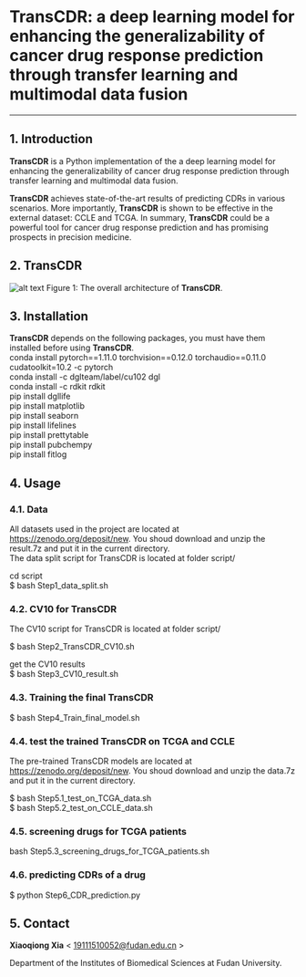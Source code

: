 # TransCDR: a deep learning model for enhancing the generalizability of cancer drug response prediction through transfer learning and multimodal data fusion
-----------------------------------------------------------------

## 1. Introduction
**TransCDR** is a Python implementation of the a deep learning model for enhancing the generalizability of cancer drug response prediction through transfer learning and multimodal data fusion. 

**TransCDR** achieves state-of-the-art results of predicting CDRs in various scenarios. More importantly, **TransCDR** is shown to be effective in the external dataset: CCLE and TCGA. In summary, **TransCDR** could be a powerful tool for cancer drug response prediction and has promising prospects in precision medicine.

## 2. TransCDR
![alt text](docs/fig1-update.png "TransCDR")
Figure 1: The overall architecture of **TransCDR**.

## 3. Installation
**TransCDR** depends on the following packages, you must have them installed before using **TransCDR**.  
conda install pytorch==1.11.0 torchvision==0.12.0 torchaudio==0.11.0 cudatoolkit=10.2 -c pytorch  
conda install -c dglteam/label/cu102 dgl  
conda install -c rdkit rdkit  
pip install dgllife  
pip install matplotlib  
pip install seaborn  
pip install lifelines  
pip install prettytable  
pip install pubchempy  
pip install fitlog  
## 4. Usage
### 4.1. Data
All datasets used in the project are located at https://zenodo.org/deposit/new. You shoud download and unzip the result.7z and put it in the current directory.  
The data split script for TransCDR is located at folder script/  

cd script  
$ bash Step1_data_split.sh  
 
### 4.2. CV10 for TransCDR  
The CV10 script for TransCDR is located at folder script/  

$ bash Step2_TransCDR_CV10.sh 

get the CV10 results  
$ bash Step3_CV10_result.sh  

### 4.3. Training the final TransCDR  
$ bash Step4_Train_final_model.sh  

### 4.4. test the trained TransCDR on TCGA and CCLE  
The pre-trained TransCDR models are located at https://zenodo.org/deposit/new. You shoud download and unzip the data.7z and put it in the current directory.    

$ bash Step5.1_test_on_TCGA_data.sh  
$ bash Step5.2_test_on_CCLE_data.sh  

### 4.5. screening drugs for TCGA patients
bash Step5.3_screening_drugs_for_TCGA_patients.sh  

### 4.6. predicting CDRs of a drug  
$ python Step6_CDR_prediction.py  

## 5. Contact  

**Xiaoqiong Xia** < 19111510052@fudan.edu.cn >  

Department of the Institutes of Biomedical Sciences at Fudan University.   


